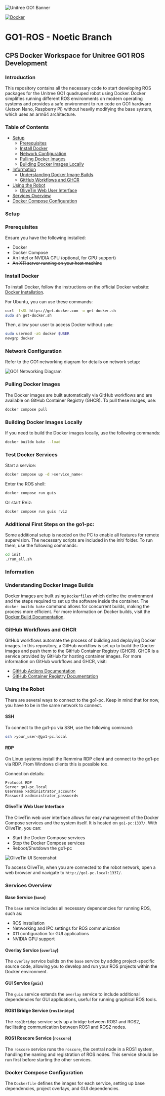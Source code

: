 ![Unitree GO1 Banner](docs/go1_banner.png)

[![Docker](https://github.com/bjoernellens1/go1-ros/actions/workflows/docker-buildx-bake-build.yml/badge.svg)](https://github.com/bjoernellens1/go1-ros/actions/workflows/docker-buildx-bake-build.yml)

# GO1-ROS - Noetic Branch

## CPS Docker Workspace for Unitree GO1 ROS Development

### Introduction

This repository contains all the necessary code to start developing ROS packages for the Unitree GO1 quadruped robot using Docker. Docker simplifies running different ROS environments on modern operating systems and provides a safe environment to run code on GO1 hardware (Jetson Nano, Raspberry Pi) without heavily modifying the base system, which uses an arm64 architecture.

### Table of Contents
- [Setup](#setup)
    - [Prerequisites](#prerequisites)
    - [Install Docker](#install-docker)
    - [Network Configuration](#network-configuration)
    - [Pulling Docker Images](#pulling-docker-images)
    - [Building Docker Images Locally](#building-docker-images-locally)
- [Information](#information)
    - [Understanding Docker Image Builds](#understanding-docker-image-builds)
    - [GitHub Workflows and GHCR](#github-workflows-and-ghcr)
- [Using the Robot](#using-the-robot)
  - [OliveTin Web User Interface](#olivetin-web-user-interface)
- [Services Overview](#services-overview)
- [Docker Compose Configuration](#docker-compose-configuration)

### Setup
### Prerequisites

Ensure you have the following installed:
- Docker
- Docker Compose
- An Intel or NVIDIA GPU (optional, for GPU support)
- ~~An X11 server running on your host machine~~

### Install Docker

To install Docker, follow the instructions on the official Docker website: [Docker Installation](https://docs.docker.com/get-docker/).

For Ubuntu, you can use these commands:
```sh
curl -fsSL https://get.docker.com -o get-docker.sh
sudo sh get-docker.sh
```

Then, allow your user to access Docker without `sudo`:
```sh
sudo usermod -aG docker $USER
newgrp docker
```

### Network Configuration

Refer to the GO1 networking diagram for details on network setup:

![GO1 Networking Diagram](docs/go1_network.drawio.svg)

### Pulling Docker Images

The Docker images are built automatically via GitHub workflows and are available on GitHub Container Registry (GHCR). To pull these images, use:

```sh
docker compose pull
```
### Building Docker Images Locally

If you need to build the Docker images locally, use the following commands:

```sh
docker buildx bake --load
```
### Test Docker Services

Start a service:
```sh
docker compose up -d >service_name<

```

Enter the ROS shell:
```sh
docker compose run guis
```

Or start RViz:
```sh
docker compose run guis rviz
```

### Additional First Steps on the go1-pc:
Some additional setup is needed on the PC to enable all features for remote supervision. The necessary scripts are included in the init/ folder. To run them, use the following commands:

```sh
cd init
./run_all.sh
```

### Information
### Understanding Docker Image Builds

Docker images are built using `Dockerfile`s which define the environment and the steps required to set up the software inside the container. The `docker buildx bake` command allows for concurrent builds, making the process more efficient. For more information on Docker builds, visit the [Docker Build Documentation](https://docs.docker.com/engine/reference/commandline/build/).

### GitHub Workflows and GHCR

GitHub workflows automate the process of building and deploying Docker images. In this repository, a GitHub workflow is set up to build the Docker images and push them to the GitHub Container Registry (GHCR). GHCR is a service provided by GitHub for hosting container images. For more information on GitHub workflows and GHCR, visit:
- [GitHub Actions Documentation](https://docs.github.com/en/actions)
- [GitHub Container Registry Documentation](https://docs.github.com/en/packages/working-with-a-github-packages-registry/working-with-the-container-registry)

### Using the Robot
There are several ways to connect to the go1-pc. Keep in mind that for now, you have to be in the same network to connect.

#### SSH

To connect to the go1-pc via SSH, use the following command:

```sh
ssh >your_user<@go1-pc.local
```

#### RDP

On Linux systems install the Remmina RDP client and connect to the go1-pc via RDP. From Windows clients this is possible too.

Connection details:

    Protocol RDP
    Server go1-pc.local
    Username >administrator_account<
    Password >administrator_password<


#### OliveTin Web User Interface

The OliveTin web user interface allows for easy management of the Docker Compose services and the system itself. It is hosted on `go1-pc:1337/`. With OliveTin, you can:
- Start the Docker Compose services
- Stop the Docker Compose services
- Reboot/Shutdown the go1-pc

![OliveTin UI Screenshot](docs/olivetin.png)

To access OliveTin, when you are connected to the robot network, open a web browser and navigate to `http://go1-pc.local:1337/`.

### Services Overview

#### Base Service (`base`)

The `base` service includes all necessary dependencies for running ROS, such as:
- ROS installation
- Networking and IPC settings for ROS communication
- X11 configuration for GUI applications
- NVIDIA GPU support

#### Overlay Service (`overlay`)

The `overlay` service builds on the `base` service by adding project-specific source code, allowing you to develop and run your ROS projects within the Docker environment.

#### GUI Service (`guis`)

The `guis` service extends the `overlay` service to include additional dependencies for GUI applications, useful for running graphical ROS tools.

#### ROS1 Bridge Service (`ros1bridge`)

The `ros1bridge` service sets up a bridge between ROS1 and ROS2, facilitating communication between ROS1 and ROS2 nodes.

#### ROS1 Roscore Service (`roscore`)

The `roscore` service runs the `roscore`, the central node in a ROS1 system, handling the naming and registration of ROS nodes. This service should be run first before starting the other services.

### Docker Compose Configuration

The `Dockerfile` defines the images for each service, setting up base dependencies, project overlays, and GUI dependencies.